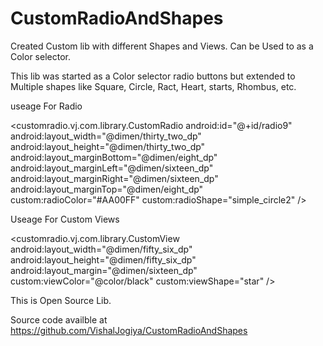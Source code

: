 # CustomRadioAndShapes
Created Custom lib with different Shapes and Views. 
Can be Used to as a Color selector.

This lib was started as a Color selector radio buttons but extended to Multiple shapes like 
Square, Circle, Ract, Heart, starts, Rhombus, etc.

useage For Radio

 <customradio.vj.com.library.CustomRadio
 android:id="@+id/radio9"
 android:layout_width="@dimen/thirty_two_dp"
 android:layout_height="@dimen/thirty_two_dp"
 android:layout_marginBottom="@dimen/eight_dp"
 android:layout_marginLeft="@dimen/sixteen_dp"
 android:layout_marginRight="@dimen/sixteen_dp"
 android:layout_marginTop="@dimen/eight_dp"
 custom:radioColor="#AA00FF"
 custom:radioShape="simple_circle2" />

Useage For Custom Views

 <customradio.vj.com.library.CustomView
                android:layout_width="@dimen/fifty_six_dp"
                android:layout_height="@dimen/fifty_six_dp"
                android:layout_margin="@dimen/sixteen_dp"
                custom:viewColor="@color/black"
                custom:viewShape="star" />


This is Open Source Lib.

Source code availble at 
https://github.com/VishalJogiya/CustomRadioAndShapes
